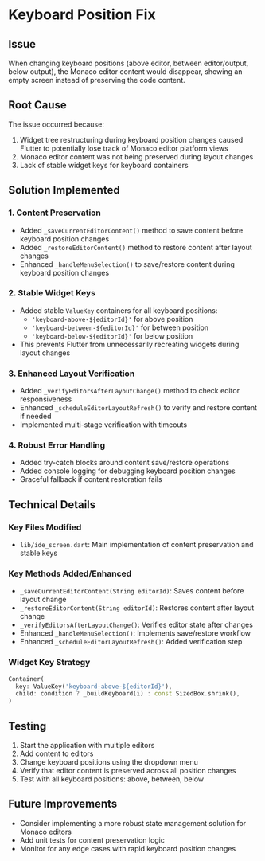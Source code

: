 # Keyboard Position Fix

## Issue

When changing keyboard positions (above editor, between editor/output, below output), the Monaco editor content would disappear, showing an empty screen instead of preserving the code content.

## Root Cause

The issue occurred because:

1. Widget tree restructuring during keyboard position changes caused Flutter to potentially lose track of Monaco editor platform views
2. Monaco editor content was not being preserved during layout changes
3. Lack of stable widget keys for keyboard containers

## Solution Implemented

### 1. Content Preservation

- Added `_saveCurrentEditorContent()` method to save content before keyboard position changes
- Added `_restoreEditorContent()` method to restore content after layout changes
- Enhanced `_handleMenuSelection()` to save/restore content during keyboard position changes

### 2. Stable Widget Keys

- Added stable `ValueKey` containers for all keyboard positions:
  - `'keyboard-above-${editorId}'` for above position
  - `'keyboard-between-${editorId}'` for between position
  - `'keyboard-below-${editorId}'` for below position
- This prevents Flutter from unnecessarily recreating widgets during layout changes

### 3. Enhanced Layout Verification

- Added `_verifyEditorsAfterLayoutChange()` method to check editor responsiveness
- Enhanced `_scheduleEditorLayoutRefresh()` to verify and restore content if needed
- Implemented multi-stage verification with timeouts

### 4. Robust Error Handling

- Added try-catch blocks around content save/restore operations
- Added console logging for debugging keyboard position changes
- Graceful fallback if content restoration fails

## Technical Details

### Key Files Modified

- `lib/ide_screen.dart`: Main implementation of content preservation and stable keys

### Key Methods Added/Enhanced

- `_saveCurrentEditorContent(String editorId)`: Saves content before layout change
- `_restoreEditorContent(String editorId)`: Restores content after layout change
- `_verifyEditorsAfterLayoutChange()`: Verifies editor state after changes
- Enhanced `_handleMenuSelection()`: Implements save/restore workflow
- Enhanced `_scheduleEditorLayoutRefresh()`: Added verification step

### Widget Key Strategy

```dart
Container(
  key: ValueKey('keyboard-above-${editorId}'),
  child: condition ? _buildKeyboard(i) : const SizedBox.shrink(),
)
```

## Testing

1. Start the application with multiple editors
2. Add content to editors
3. Change keyboard positions using the dropdown menu
4. Verify that editor content is preserved across all position changes
5. Test with all keyboard positions: above, between, below

## Future Improvements

- Consider implementing a more robust state management solution for Monaco editors
- Add unit tests for content preservation logic
- Monitor for any edge cases with rapid keyboard position changes

